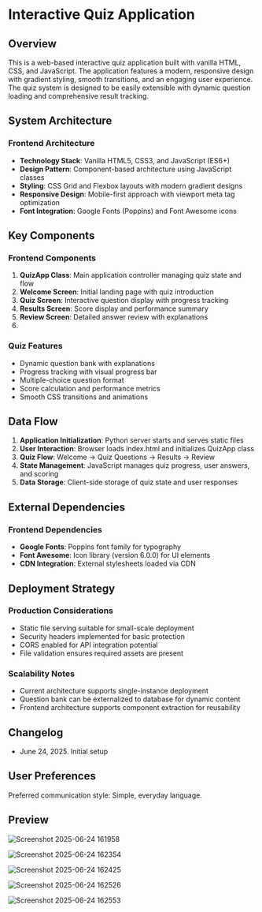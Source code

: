 # Interactive Quiz Application

## Overview

This is a web-based interactive quiz application built with vanilla HTML, CSS, and JavaScript. The application features a modern, responsive design with gradient styling, smooth transitions, and an engaging user experience. The quiz system is designed to be easily extensible with dynamic question loading and comprehensive result tracking.

## System Architecture

### Frontend Architecture
- **Technology Stack**: Vanilla HTML5, CSS3, and JavaScript (ES6+)
- **Design Pattern**: Component-based architecture using JavaScript classes
- **Styling**: CSS Grid and Flexbox layouts with modern gradient designs
- **Responsive Design**: Mobile-first approach with viewport meta tag optimization
- **Font Integration**: Google Fonts (Poppins) and Font Awesome icons



## Key Components

### Frontend Components
1. **QuizApp Class**: Main application controller managing quiz state and flow
2. **Welcome Screen**: Initial landing page with quiz introduction
3. **Quiz Screen**: Interactive question display with progress tracking
4. **Results Screen**: Score display and performance summary
5. **Review Screen**: Detailed answer review with explanations
6. 

### Quiz Features
- Dynamic question bank with explanations
- Progress tracking with visual progress bar
- Multiple-choice question format
- Score calculation and performance metrics
- Smooth CSS transitions and animations

## Data Flow

1. **Application Initialization**: Python server starts and serves static files
2. **User Interaction**: Browser loads index.html and initializes QuizApp class
3. **Quiz Flow**: Welcome → Quiz Questions → Results → Review
4. **State Management**: JavaScript manages quiz progress, user answers, and scoring
5. **Data Storage**: Client-side storage of quiz state and user responses

## External Dependencies

### Frontend Dependencies
- **Google Fonts**: Poppins font family for typography
- **Font Awesome**: Icon library (version 6.0.0) for UI elements
- **CDN Integration**: External stylesheets loaded via CDN



## Deployment Strategy

### Production Considerations
- Static file serving suitable for small-scale deployment
- Security headers implemented for basic protection
- CORS enabled for API integration potential
- File validation ensures required assets are present

### Scalability Notes
- Current architecture supports single-instance deployment
- Question bank can be externalized to database for dynamic content
- Frontend architecture supports component extraction for reusability

## Changelog

- June 24, 2025. Initial setup

## User Preferences

Preferred communication style: Simple, everyday language.

## Preview


![Screenshot 2025-06-24 161958](https://github.com/user-attachments/assets/3eaa15bd-ad7a-4e89-b24b-f8e38b5a9756)




![Screenshot 2025-06-24 162354](https://github.com/user-attachments/assets/e018b3c7-f0ad-4466-81ab-4e7878ec5a77)




![Screenshot 2025-06-24 162425](https://github.com/user-attachments/assets/f7e4546d-001f-4bb8-8f0f-c9134f279b11)




![Screenshot 2025-06-24 162526](https://github.com/user-attachments/assets/368e33de-1ff6-4f86-9e34-2f8df05ac23f)





![Screenshot 2025-06-24 162553](https://github.com/user-attachments/assets/3a18938b-6a3a-4f52-bb6a-e35e2e2e478d)

